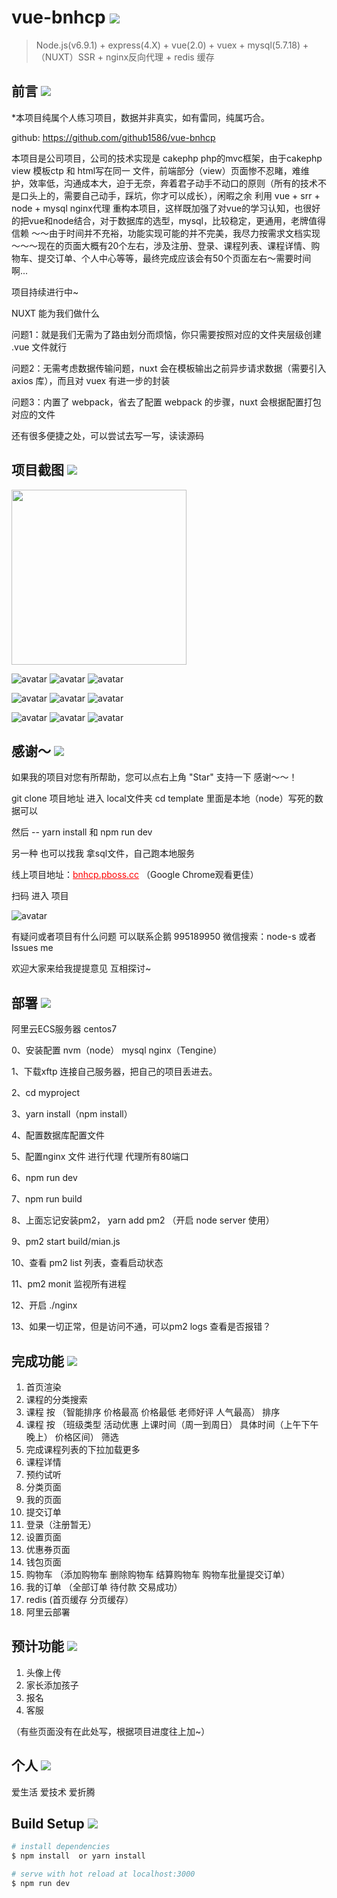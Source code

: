 # vue-bnhcp <img src="https://img.shields.io/badge/bnhcp-v1.0.0-green.svg"/>

> Node.js(v6.9.1) + express(4.X) + vue(2.0) + vuex + mysql(5.7.18) + （NUXT）SSR + nginx反向代理 + redis 缓存
## 前言 [![](https://badge.juejin.im/entry/599a8ecd518825243a78bd3b/likes.svg?style=flat-square)](https://juejin.im/entry/599a8ecd518825243a78bd3b/detail)

*本项目纯属个人练习项目，数据并非真实，如有雷同，纯属巧合。

github: https://github.com/github1586/vue-bnhcp

本项目是公司项目，公司的技术实现是 cakephp php的mvc框架，由于cakephp view 模板ctp 和 html写在同一
文件，前端部分（view）页面惨不忍睹，难维护，效率低，沟通成本大，迫于无奈，奔着君子动手不动口的原则（所有的技术不是口头上的，需要自己动手，踩坑，你才可以成长），闲暇之余 利用 vue + srr + node + mysql nginx代理 重构本项目，这样既加强了对vue的学习认知，也很好的把vue和node结合，对于数据库的选型，mysql，比较稳定，更通用，老牌值得信赖 ～～由于时间并不充裕，功能实现可能的并不完美，我尽力按需求文档实现～～～现在的页面大概有20个左右，涉及注册、登录、课程列表、课程详情、购物车、提交订单、个人中心等等，最终完成应该会有50个页面左右～需要时间啊...

项目持续进行中~

NUXT 能为我们做什么

问题1：就是我们无需为了路由划分而烦恼，你只需要按照对应的文件夹层级创建 .vue 文件就行

问题2：无需考虑数据传输问题，nuxt 会在模板输出之前异步请求数据（需要引入 axios 库），而且对 vuex 有进一步的封装

问题3：内置了 webpack，省去了配置 webpack 的步骤，nuxt 会根据配置打包对应的文件

还有很多便捷之处，可以尝试去写一写，读读源码

## 项目截图 <img src="https://img.shields.io/badge/build-v1.0.0-blue.svg"/>

<img src="https://github.com/github1586/bnhcp/blob/master/static/img/show1_gif.jpg" width="280"/>


![avatar](https://github.com/github1586/bnhcp/blob/master/static/img/show4_gif.gif)
![avatar](https://github.com/github1586/bnhcp/blob/master/static/img/show5_gif.gif)
![avatar](https://github.com/github1586/bnhcp/blob/master/static/img/show6_gif.gif)

![avatar](https://github.com/github1586/bnhcp/blob/master/static/img/show7_gif.gif) 
![avatar](https://github.com/github1586/bnhcp/blob/master/static/img/show2_gif.gif)
![avatar](https://github.com/github1586/bnhcp/blob/master/static/img/show3_gif.gif)

![avatar](https://github.com/github1586/bnhcp/blob/master/static/img/show8_gif.gif)
![avatar](https://github.com/github1586/bnhcp/blob/master/static/img/show9_gif.gif)
![avatar](https://github.com/github1586/bnhcp/blob/master/static/img/show10_gif.gif)

## 感谢～ <img src="https://img.shields.io/thank/you-v1.0.0-ff69b4.svg"/>

如果我的项目对您有所帮助，您可以点右上角 "Star" 支持一下 感谢～～！

git clone 项目地址 进入 local文件夹 cd template 里面是本地（node）写死的数据可以 

然后 --  yarn install 和 npm run dev

另一种 也可以找我 拿sql文件，自己跑本地服务

线上项目地址：<a href="http://bnhcp.pboss.cc" target="_blank" style="color: red;">bnhcp.pboss.cc</a>  （Google Chrome观看更佳）

扫码 进入 项目

![avatar](https://github.com/github1586/bnhcp/blob/master/static/img/myproject.png)

有疑问或者项目有什么问题 可以联系企鹅 995189950 微信搜索：node-s 或者 Issues me

欢迎大家来给我提提意见 互相探讨~

## 部署 <img src="https://img.shields.io/project/deploy-v1.0.0-blue.svg"/>

阿里云ECS服务器 centos7 

0、安装配置 nvm（node） mysql nginx（Tengine）

1、下载xftp 连接自己服务器，把自己的项目丢进去。

2、cd myproject

3、yarn install（npm install）

4、配置数据库配置文件

5、配置nginx 文件 进行代理 代理所有80端口

6、npm run dev

7、npm run build

8、上面忘记安装pm2， yarn add pm2 （开启 node server 使用）

9、pm2 start build/mian.js

10、查看 pm2 list 列表，查看启动状态

11、pm2 monit  监视所有进程

12、开启 ./nginx

13、如果一切正常，但是访问不通，可以pm2 logs 查看是否报错？

## 完成功能 <img src="https://img.shields.io/badge/complete-v1.0.0-origin.svg"/>

1. 首页渲染
2. 课程的分类搜索
3. 课程 按 （智能排序 价格最高 价格最低 老师好评 人气最高） 排序
4. 课程 按 （班级类型 活动优惠 上课时间（周一到周日） 具体时间（上午下午晚上） 价格区间） 筛选
5. 完成课程列表的下拉加载更多 
6. 课程详情
7. 预约试听 
8. 分类页面
9. 我的页面
10. 提交订单
11. 登录（注册暂无）
12. 设置页面
13. 优惠券页面
14. 钱包页面
15. 购物车 （添加购物车 删除购物车 结算购物车 购物车批量提交订单）
16. 我的订单 （全部订单 待付款 交易成功）
17. redis (首页缓存 分页缓存）
18. 阿里云部署

## 预计功能 <img src="https://img.shields.io/badge/estimate-v1.0.0-ff69b4.svg"/>
1. 头像上传
2. 家长添加孩子
3. 报名
4. 客服

（有些页面没有在此处写，根据项目进度往上加~）
## 个人 <img src="https://img.shields.io/oneself/my-ff69b4.svg"/>

爱生活 爱技术 爱折腾

## Build Setup <img src="https://img.shields.io/badge/build-v1.0.0-blue.svg"/>

``` bash
# install dependencies
$ npm install  or yarn install

# serve with hot reload at localhost:3000
$ npm run dev



